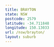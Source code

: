 ```yaml
---
title: BRAYTON
state: NSW
postcode: 2579
latitude: -34.711848
longitude: 150.13033
url: /nsw/brayton/
layout: suburb
---
```


